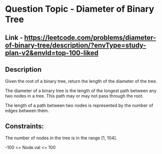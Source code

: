 # Question Topic - Diameter of Binary Tree


## Link - https://leetcode.com/problems/diameter-of-binary-tree/description/?envType=study-plan-v2&envId=top-100-liked


## Description
Given the root of a binary tree, return the length of the diameter of the tree.

The diameter of a binary tree is the length of the longest path between any two nodes in a tree. This path may or may not pass through the root.

The length of a path between two nodes is represented by the number of edges between them.

## Constraints:

The number of nodes in the tree is in the range [1, 104].

-100 <= Node.val <= 100
